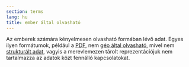 ```yaml
---
section: terms
lang: hu
title: ember által olvasható
---
```


Az emberek számára kényelmesen olvasható formában lévő adat. Egyes ilyen formátumok, például a [PDF](../pdf/), nem [gép által olvasható](../machine-readable/), mivel nem [strukturált adat](../structured-data/), vagyis a merevlemezen tárolt reprezentációjuk nem tartalmazza az adatok közt fennálló kapcsolatokat.
